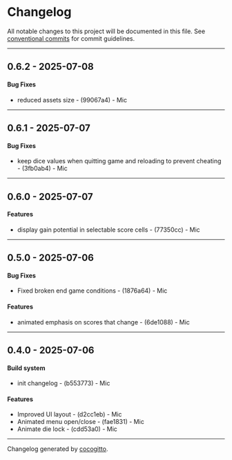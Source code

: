 # Changelog
All notable changes to this project will be documented in this file. See [conventional commits](https://www.conventionalcommits.org/) for commit guidelines.

- - -
## 0.6.2 - 2025-07-08
#### Bug Fixes
- reduced assets size - (99067a4) - Mic

- - -

## 0.6.1 - 2025-07-07
#### Bug Fixes
- keep dice values when quitting game and reloading to prevent cheating - (3fb0ab4) - Mic

- - -

## 0.6.0 - 2025-07-07
#### Features
- display gain potential in selectable score cells - (77350cc) - Mic

- - -

## 0.5.0 - 2025-07-06
#### Bug Fixes
- Fixed broken end game conditions - (1876a64) - Mic
#### Features
- animated emphasis on scores that change - (6de1088) - Mic

- - -

## 0.4.0 - 2025-07-06
#### Build system
- init changelog - (b553773) - Mic
#### Features
- Improved UI layout - (d2cc1eb) - Mic
- Animated menu open/close - (fae1831) - Mic
- Animate die lock - (cdd53a0) - Mic

- - -

Changelog generated by [cocogitto](https://github.com/cocogitto/cocogitto).